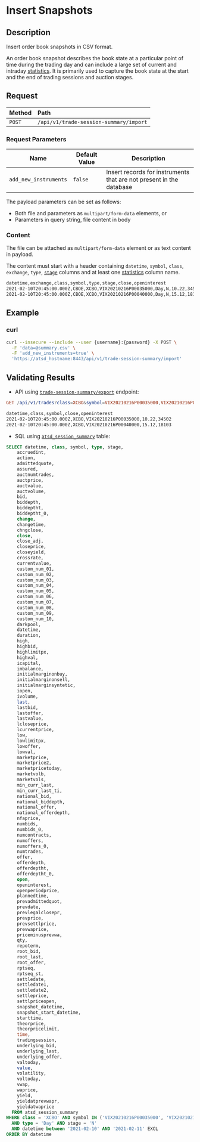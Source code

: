 # Insert Snapshots

## Description

Insert order book snapshots in CSV format.

An order book snapshot describes the book state at a particular point of time during the trading day and can include a large set of current and intraday [statistics](statistics-fields.md). It is primarily used to capture the book state at the start and the end of trading sessions and auction stages.

## Request

| **Method** | **Path** |
|:---|:---|
| `POST` | `/api/v1/trade-session-summary/import` |

### Request Parameters

| Name | Default Value | Description |
|---|---|---|
| `add_new_instruments` | `false` | Insert records for instruments that are not present in the database |

The payload parameters can be set as follows:

* Both file and parameters as `multipart/form-data` elements, or
* Parameters in query string, file content in body

### Content

The file can be attached as `multipart/form-data` element or as text content in payload.

The content must start with a header containing `datetime`, `symbol`, `class`, `exchange`, `type`, [`stage`](command-trade-insert.md#trading-session-codes) columns and at least one [statistics](statistics-fields.md) column name.

```txt
datetime,exchange,class,symbol,type,stage,close,openinterest
2021-02-10T20:45:00.000Z,CBOE,XCBO,VIX20210216P00035000,Day,N,10.22,34502
2021-02-10T20:45:00.000Z,CBOE,XCBO,VIX20210216P00040000,Day,N,15.12,18103
```

## Example

### curl

```sh
curl --insecure --include --user {username}:{password} -X POST \
  -F 'data=@summary.csv' \
  -F 'add_new_instruments=true' \
  'https://atsd_hostname:8443/api/v1/trade-session-summary/import'
```

## Validating Results

* API using [`trade-session-summary/export`](./session-summary-export.md) endpoint:

```elm
GET /api/v1/trades?class=XCBO&symbol=VIX20210216P00035000,VIX20210216P00040000&startDate=2021-02-10T00%3A00%3A00Z&endDate=2021-02-11T00%3A00%3A00Z
```

```txt
datetime,class,symbol,close,openinterest
2021-02-10T20:45:00.000Z,XCBO,VIX20210216P00035000,10.22,34502
2021-02-10T20:45:00.000Z,XCBO,VIX20210216P00040000,15.12,18103
```

* SQL using [`atsd_session_summary`](./sql.md#atsd_trade-table) table:

```sql
SELECT datetime, class, symbol, type, stage,
    accruedint,
    action,
    admittedquote,
    assured,
    auctnumtrades,
    auctprice,
    auctvalue,
    auctvolume,
    bid,
    biddepth,
    biddeptht,
    biddeptht_0,
    change,
    changetime,
    chngclose,
    close,
    close_adj,
    closeprice,
    closeyield,
    crossrate,
    currentvalue,
    custom_num_01,
    custom_num_02,
    custom_num_03,
    custom_num_04,
    custom_num_05,
    custom_num_06,
    custom_num_07,
    custom_num_08,
    custom_num_09,
    custom_num_10,
    darkpool,
    datetime,  
    duration,
    high,
    highbid,
    highlimitpx,
    highval,
    icapital,
    imbalance,
    initialmarginonbuy,
    initialmarginonsell,
    initialmarginsyntetic,
    iopen,
    ivolume,
    last,
    lastbid,
    lastoffer,
    lastvalue,
    lcloseprice,
    lcurrentprice,
    low,
    lowlimitpx,
    lowoffer,
    lowval,
    marketprice,
    marketprice2,
    marketpricetoday,
    marketvolb,
    marketvols,
    min_curr_last,
    min_curr_last_ti,
    national_bid,
    national_biddepth,
    national_offer,
    national_offerdepth,
    nfaprice,
    numbids,
    numbids_0,
    numcontracts,
    numoffers,
    numoffers_0,
    numtrades,
    offer,
    offerdepth,
    offerdeptht,
    offerdeptht_0,
    open,
    openinterest,
    openperiodprice,
    plannedtime,
    prevadmittedquot,
    prevdate,
    prevlegalclosepr,
    prevprice,
    prevsettlprice,
    prevwaprice,
    priceminusprevwa,
    qty,
    repoterm,
    root_bid,
    root_last,
    root_offer,
    rptseq,
    rptseq_st,
    settledate,
    settledate1,
    settledate2,
    settleprice,
    settlpriceopen,
    snapshot_datetime,
    snapshot_start_datetime,
    starttime,
    theorprice,
    theorpricelimit,
    time,
    tradingsession,
    underlying_bid,
    underlying_last,
    underlying_offer,
    valtoday,
    value,
    volatility,
    voltoday,
    vwap,
    waprice,
    yield,
    yieldatprevwapr,
    yieldatwaprice
  FROM atsd_session_summary
WHERE class = 'XCBO' AND symbol IN ('VIX20210216P00035000', 'VIX20210216P00040000')
  AND type = 'Day' AND stage = 'N'
  AND datetime between '2021-02-10' AND '2021-02-11' EXCL
ORDER BY datetime
```